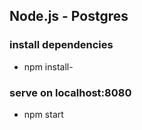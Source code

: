 ## Node.js - Postgres
### install dependencies 
- npm install- 

### serve on localhost:8080
- npm start
